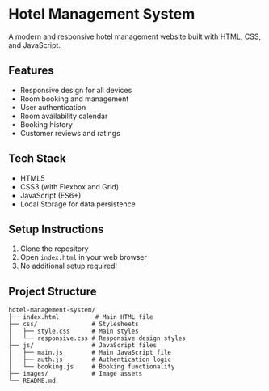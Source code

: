 # Hotel Management System

A modern and responsive hotel management website built with HTML, CSS, and JavaScript.

## Features

- Responsive design for all devices
- Room booking and management
- User authentication
- Room availability calendar
- Booking history
- Customer reviews and ratings

## Tech Stack

- HTML5
- CSS3 (with Flexbox and Grid)
- JavaScript (ES6+)
- Local Storage for data persistence

## Setup Instructions

1. Clone the repository
2. Open `index.html` in your web browser
3. No additional setup required!

## Project Structure

```
hotel-management-system/
├── index.html          # Main HTML file
├── css/               # Stylesheets
│   ├── style.css      # Main styles
│   └── responsive.css # Responsive design styles
├── js/                # JavaScript files
│   ├── main.js        # Main JavaScript file
│   ├── auth.js        # Authentication logic
│   └── booking.js     # Booking functionality
├── images/            # Image assets
└── README.md
``` 